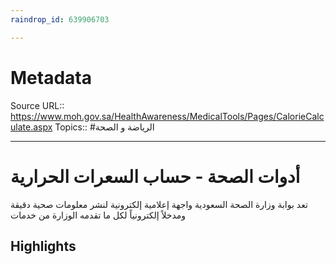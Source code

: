 ```yaml
---
raindrop_id: 639906703

---
```


# Metadata
Source URL:: https://www.moh.gov.sa/HealthAwareness/MedicalTools/Pages/CalorieCalculate.aspx
Topics:: #الرياضة و الصحة

---
# أدوات الصحة - حساب السعرات الحرارية

تعد بوابة وزارة الصحة السعودية واجهة إعلامية إلكترونية لنشر معلومات صحية دقيقة ومدخلاً إلكترونياً لكل ما تقدمه الوزارة من خدمات

## Highlights
